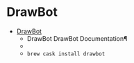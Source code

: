 # DrawBot
- [DrawBot](https://www.drawbot.com/)
  -  DrawBot DrawBot Documentation¶
  - 
  - `brew cask install drawbot`
